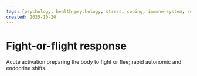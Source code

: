 ```yaml
---
tags: [psychology, health-psychology, stress, coping, immune-system, social-support, personality]
created: 2025-10-20
---
```

# Fight-or-flight response

Acute activation preparing the body to fight or flee; rapid autonomic and endocrine shifts.

